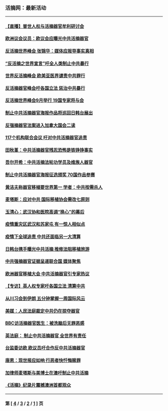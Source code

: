 ### 活摘网：最新活动
---
#### [【直播】普世人权与活摘器官牟利研讨会](../../pages/nf5883/n13425146.md?12220430) 
#### [欧洲议会议员：欧议会应曝光中共活摘器官](../../pages/nf5883/n13336571.md?12220430) 
#### [反活摘世界峰会 张锦华：媒体应报导事实真相](../../pages/nf5883/n13278502.md?12220430) 
#### [“反活摘之世界宣言”吁全人类制止中共暴行](../../pages/nf5883/n13259730.md?12220430) 
#### [世界反活摘峰会 欧美亚医界谴责中共罪行](../../pages/nf5883/n13253550.md?12220430) 
#### [反活摘器官峰会吁各国立法 惩治中共暴行](../../pages/nf5883/n13245052.md?12220430) 
#### [反活摘世界峰会9月举行 19国专家将与会](../../pages/nf5883/n13201492.md?12220430) 
#### [制止中共活摘器官海报作品将巡回日韩台展出](../../pages/nf5883/n13177791.md?12220430) 
#### [反强摘器官法案进入加拿大国会二读](../../pages/nf5883/n13033450.md?12220430) 
#### [117个机构联合会议 吁对中共活摘器官追责](../../pages/nf5883/n12775087.md?12220430) 
#### [田秋堇：中共活摘器官残忍恐怖是铁铮铮事实](../../pages/nf5883/n12702148.md?12220430) 
#### [吾尔开希：中共活摘法轮功学员及维族人器官](../../pages/nf5883/n12693197.md?12220430) 
#### [制止中共活摘器官海报征选颁奖 70国作品参赛](../../pages/nf5883/n12692050.md?12220430) 
#### [黄洁夫称器官移植要世界第一 学者：中共按需杀人](../../pages/nf5883/n12572329.md?12220430) 
#### [麦塔斯：应对中共 国际移植协会需改七原则](../../pages/nf5883/n12514711.md?12220430) 
#### [玉清心：武汉协和医院高调“换心”的幕后](../../pages/nf5883/n12298730.md?12220430) 
#### [疫情重灾区武汉和苏家屯 有一惊人相似点](../../pages/nf5883/n12150824.md?12220430) 
#### [疫情下全球追责 中共还面临另一大清算](../../pages/nf5883/n12070397.md?12220430) 
#### [日韩台携手曝光中共活摘 推修法阻移植旅游](../../pages/nf5883/n11712046.md?12220430) 
#### [中共强摘器官证据呈递联合国 媒体聚焦](../../pages/nf5883/n11546426.md?12220430) 
#### [欧洲器官移植大会 中共活摘器官引专家热议](../../pages/nf5883/n11539095.md?12220430) 
#### [【专访】英人权专家吁各国立法 清算中共](../../pages/nf5883/n11367315.md?12220430) 
#### [从川习会到伊朗 五分钟掌握一周国际风云](../../pages/nf5883/n11338520.md?12220430) 
#### [美媒：人民法庭裁定中共仍在掠夺器官](../../pages/nf5883/n11334897.md?12220430) 
#### [BBC访活摘器官医生：被洗脑后无罪恶感](../../pages/nf5883/n11335935.md?12220430) 
#### [英法庭： 制止中共活摘器官 全世界有责任](../../pages/nf5883/n11330691.md?12220430) 
#### [台监委访欧 欧议员吁合作反中共活摘器官](../../pages/nf5883/n11109190.md?12220430) 
#### [唐恩：现世报应如响 行恶者快忏悔赎罪](../../pages/nf5883/n11104016.md?12220430) 
#### [加律师麦塔斯与美博士在澳吁制止中共活摘](../../pages/nf5883/n10724764.md?12220430) 
#### [《活摘》纪录片震撼澳洲首都观众](../../pages/nf5883/n10722747.md?12220430) 

---
#### 第 [ [4](./4.md?12220430) / [3](./3.md?12220430) / [2](./2.md?12220430) / [1](./1.md?12220430) ] 页
